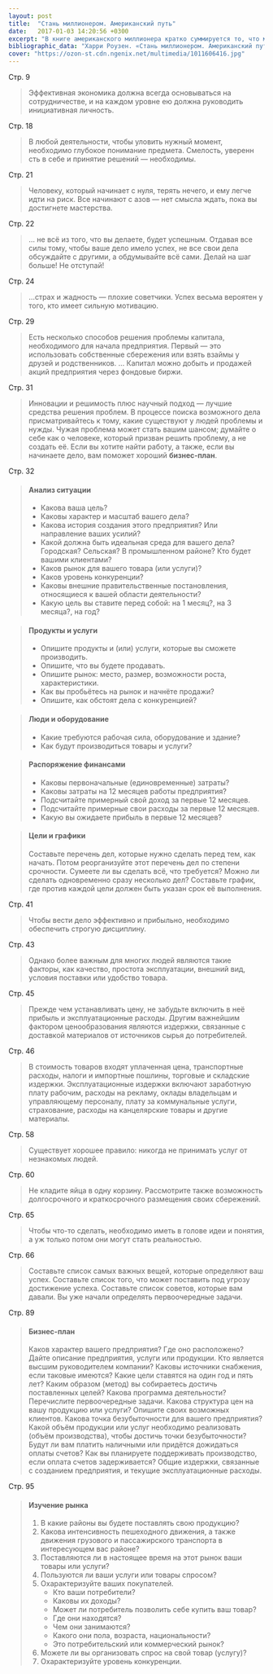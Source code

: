 ```yaml
---
layout: post
title:  "Стань миллионером. Американский путь"
date:   2017-01-03 14:20:56 +0300
excerpt: "В книге американского миллионера кратко суммируется то, что можно найти в различных учебниках по ведению собственного бизнеса."
bibliographic_data: "Харри Роузен. «Стань миллионером. Американский путь./М.: Экономика,1992 г. -95 с."
cover: "https://ozon-st.cdn.ngenix.net/multimedia/1011606416.jpg"
---
```


Стр. 9 

> Эффективная экономика должна всегда основываться на сотрудничестве, и на каждом уровне ею должна руководить инициативная личность.

Стр. 18

> В любой деятельности, чтобы уловить нужный момент, необходимо глубокое понимание предмета.
> Смелость, уверенн сть в себе и принятие решений — необходимы.

Стр. 21

> Человеку, который начинает с нуля, терять нечего, и ему легче идти на риск. Все начинают с азов — нет смысла ждать, пока вы достигнете мастерства.

Стр. 22

> … не всё из того, что вы делаете, будет успешным. Отдавая все силы тому, чтобы ваше дело имело успех, не все свои дела обсуждайте с другими, а обдумывайте всё сами.
Делай на шаг больше! Не отступай!

Стр. 24

> …страх и жадность — плохие советчики. Успех весьма вероятен у того, кто имеет сильную мотивацию.

Стр. 29

> Есть несколько способов решения проблемы капитала, необходимого для начала предприятия. Первый — это использовать собственные сбережения или взять взаймы у друзей и родственников. … Капитал можно добыть и продажей акций предприятия через фондовые биржи.

Стр. 31

> Инновации и решимость плюс научный подход — лучшие средства решения проблем.
> В процессе поиска возможного дела присматривайтесь к тому, какие существуют у людей проблемы и нужды. Чужая проблема может стать вашим шансом; думайте о себе как о человеке, который призван решить проблему, а не создать её.
> Если вы хотите найти работу, а также, если вы начинаете дело, вам поможет хороший **бизнес-план**.

Стр. 32

> #### Анализ ситуации
> 
> - Какова ваша цель?
> - Каковы характер и масштаб вашего дела?
> - Какова история создания этого предприятия? Или направление ваших усилий?
> - Какой должна быть идеальная среда для вашего дела? Городская? Сельская? В промышленном районе? Кто будет вашими клиентами?
> - Каков рынок для вашего товара (или услуги)?
> - Каков уровень конкуренции?
> - Каковы внешние правительственные постановления, относящиеся к вашей области деятельности?
> - Какую цель вы ставите перед собой: на 1 месяц?, на 3 месяца?, на год?

> #### Продукты и услуги
> 
> - Опишите продукты и (или) услуги, которые вы сможете производить.
> - Опишите, что вы будете продавать.
> - Опишите рынок: место, размер, возможности роста, характеристики.
> - Как вы пробьётесь на рынок и начнёте продажи?
> - Опишите, как обстоят дела с конкуренцией?

> #### Люди и оборудование
> 
> - Какие требуются рабочая сила, оборудование и здание?
> - Как будут производиться товары и услуги?

> #### Распоряжение финансами
> 
> - Каковы первоначальные (единовременные) затраты?
> - Каковы затраты на 12 месяцев работы предприятия?
> - Подсчитайте примерный свой доход за первые 12 месяцев.
> - Подсчитайте примерные свои расходы за первые 12 месяцев.
> - Какую вы ожидаете прибыль в первые 12 месяцев?

> #### Цели и графики
> 
> Составьте перечень дел, которые нужно сделать перед тем, как начать. Потом реорганизуйте этот перечень дел по степени срочности.
> Сумеете ли вы сделать всё, что требуется?
> Можно ли сделать одновременно сразу несколько дел?
> Составьте график, где против каждой цели должен быть указан срок её выполнения.

Стр. 41

> Чтобы вести дело эффективно и прибыльно, необходимо обеспечить строгую дисциплину.

Стр. 43

> Однако более важным для многих людей являются такие факторы, как качество, простота эксплуатации, внешний вид, условия поставки или удобство товара.

Стр. 45

> Прежде чем устанавливать цену, не забудьте включить в неё прибыль и эксплуатационные расходы.
> Другим важнейшим фактором ценообразования являются издержки, связанные с доставкой материалов от источников сырья до потребителей.

Стр. 46

> В стоимость товаров входят уплаченная цена, транспортные расходы, налоги и импортные пошлины, торговые и складские издержки. Эксплуатационные издержки включают заработную плату рабочим, расходы на рекламу, оклады владельцам и управляющему персоналу, плату за коммунальные услуги, страхование, расходы на канцелярские товары и другие материалы.

Стр. 58

> Существует хорошее правило: никогда не принимать услуг от незнакомых людей.

Стр. 60

> Не кладите яйца в одну корзину. Рассмотрите также возможность долгосрочного и краткосрочного размещения своих сбережений.

Стр. 65

> Чтобы что-то сделать, необходимо иметь в голове идеи и понятия, а уж только потом они могут стать реальностью.

Стр. 66

> Составьте список самых важных вещей, которые определяют ваш успех. Составьте список того, что может поставить под угрозу достижение успеха. Составьте список советов, которые вам давали. Вы уже начали определять первоочередные задачи.

Стр. 89

> #### Бизнес-план
> 
> Каков характер вашего предприятия?
> Где оно расположено?
> Дайте описание предприятия, услуги или продукции.
> Кто является высшим руководителем компании?
> Каковы источники снабжения, если таковые имеются?
> Какие цели ставятся на один год и пять лет?
> Каким образом (метод) вы собираетесь достичь поставленных целей?
> Какова программа деятельности? Перечислите первоочередные задачи.
> Какова структура цен на вашу продукцию или услуги?
> Опишите своих возможных клиентов.
> Какова точка безубыточности для вашего предприятия?
> Какой объём продукции или услуг необходимо реализовать (объём производства), чтобы достичь точки безубыточности?
> Будут ли вам платить наличными или придётся дожидаться оплаты счетов?
> Как вы планируете поддерживать производство, если оплата счетов задерживается?
> Общие издержки, связанные с созданием предприятия, и текущие эксплуатационные расходы.

Стр. 95

> #### Изучение рынка
> 
> 1. В какие районы вы будете поставлять свою продукцию?
> 2. Какова интенсивность пешеходного движения, а также движения грузового и пассажирского транспорта в интересующем вас районе?
> 3. Поставляются ли в настоящее время на этот рынок ваши товары или услуги?
> 4. Пользуются ли ваши услуги или товары спросом?
> 5. Охарактеризуйте ваших покупателей.
>       - Кто ваши потребители?
>       - Каковы их доходы?
>       - Может ли потребитель позволить себе купить ваш товар?
>       - Где они находятся?
>       - Чем они занимаются?
>       - Какого они пола, возраста, национальности?
>       - Это потребительский или коммерческий рынок?
> 6. Можете ли вы организовать спрос на свой товар (услугу)?
> 7. Охарактеризуйте уровень конкуренции.
